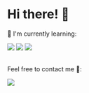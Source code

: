 <h1>Hi there! 👋</h1>

<p>📃 I'm currently learning: </p>
<div display=flex flex-direction=row gap=20px>
  <img src="https://img.shields.io/badge/python-3670A0?style=for-the-badge&logo=python&logoColor=ffdd54">
  <img src="https://img.shields.io/badge/javascript-%23323330.svg?style=for-the-badge&logo=javascript&logoColor=%23F7DF1E">
  <img src="https://img.shields.io/badge/java-%23ED8B00.svg?style=for-the-badge&logo=openjdk&logoColor=white">
</div>

<br>

<p>Feel free to contact me 🔭: </p>
<a href="https://t.me/ReshNF" target="_blank"><img src=" https://img.shields.io/badge/Telegram-ReshNF-blue"></a>
